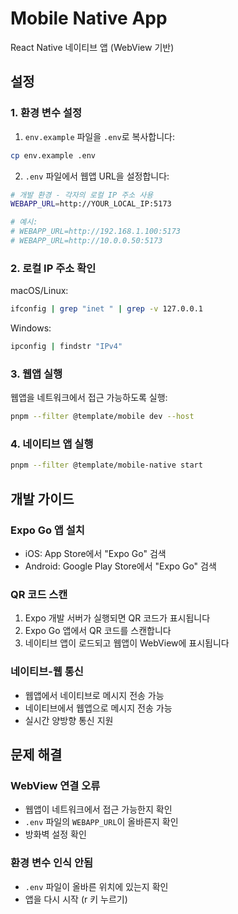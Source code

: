 # Mobile Native App

React Native 네이티브 앱 (WebView 기반)

## 설정

### 1. 환경 변수 설정

1. `env.example` 파일을 `.env`로 복사합니다:

```bash
cp env.example .env
```

2. `.env` 파일에서 웹앱 URL을 설정합니다:

```bash
# 개발 환경 - 각자의 로컬 IP 주소 사용
WEBAPP_URL=http://YOUR_LOCAL_IP:5173

# 예시:
# WEBAPP_URL=http://192.168.1.100:5173
# WEBAPP_URL=http://10.0.0.50:5173
```

### 2. 로컬 IP 주소 확인

macOS/Linux:

```bash
ifconfig | grep "inet " | grep -v 127.0.0.1
```

Windows:

```bash
ipconfig | findstr "IPv4"
```

### 3. 웹앱 실행

웹앱을 네트워크에서 접근 가능하도록 실행:

```bash
pnpm --filter @template/mobile dev --host
```

### 4. 네이티브 앱 실행

```bash
pnpm --filter @template/mobile-native start
```

## 개발 가이드

### Expo Go 앱 설치

- iOS: App Store에서 "Expo Go" 검색
- Android: Google Play Store에서 "Expo Go" 검색

### QR 코드 스캔

1. Expo 개발 서버가 실행되면 QR 코드가 표시됩니다
2. Expo Go 앱에서 QR 코드를 스캔합니다
3. 네이티브 앱이 로드되고 웹앱이 WebView에 표시됩니다

### 네이티브-웹 통신

- 웹앱에서 네이티브로 메시지 전송 가능
- 네이티브에서 웹앱으로 메시지 전송 가능
- 실시간 양방향 통신 지원

## 문제 해결

### WebView 연결 오류

- 웹앱이 네트워크에서 접근 가능한지 확인
- `.env` 파일의 `WEBAPP_URL`이 올바른지 확인
- 방화벽 설정 확인

### 환경 변수 인식 안됨

- `.env` 파일이 올바른 위치에 있는지 확인
- 앱을 다시 시작 (r 키 누르기)
